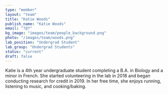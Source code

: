 ```yaml
---
type: "member"
layout: "team"
title: "Katie Woods"
publish_name: "Katie Woods"
email: "?@?"
bg_image: "images/team/people_background.png"
photo: "/images/team/woods.png"
lab_position: "Undergrad Student"
lab_group: "Undergrad Students"
status: "current"
draft: false
---
```

Katie is a 4th year undergraduate student completing a B.A. in Biology and a minor in French. She started volunteering in the lab in 2018 and began conducting research for credit in 2019. In her free time, she enjoys running, listening to music, and cooking/baking.